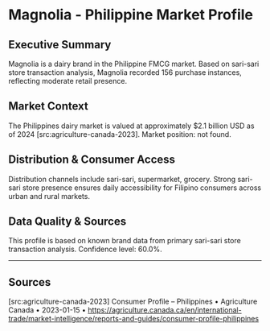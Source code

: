 # Magnolia - Philippine Market Profile
## Executive Summary
Magnolia is a dairy brand in the Philippine FMCG market. Based on sari-sari store transaction analysis, Magnolia recorded 156 purchase instances, reflecting moderate retail presence.

## Market Context
The Philippines dairy market is valued at approximately $2.1 billion USD as of 2024 [src:agriculture-canada-2023]. Market position: not found. 
## Distribution & Consumer Access
Distribution channels include sari-sari, supermarket, grocery. Strong sari-sari store presence ensures daily accessibility for Filipino consumers across urban and rural markets.

## Data Quality & Sources
This profile is based on known brand data from primary sari-sari store transaction analysis. Confidence level: 60.0%.

---

## Sources
[src:agriculture-canada-2023] Consumer Profile – Philippines • Agriculture Canada • 2023-01-15 • https://agriculture.canada.ca/en/international-trade/market-intelligence/reports-and-guides/consumer-profile-philippines
